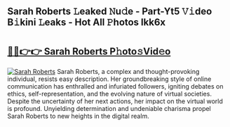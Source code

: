 ## Sarah Roberts 𝙻eaked 𝙽u𝚍e - Part-Yt5 𝚅𝚒deo B𝚒kini 𝙻eaks - Hot All 𝙿hotos lkk6x

# <h2><a href="http://ld2xucr.urlbe.top/?page=Sarah+Roberts">🔗🔗👉👉 Sarah Roberts P𝚑oto𝚜Vid𝚎o</a></h2>

[![Sarah Roberts](https://i.imgur.com/eBuTRDB.gif)](http://ld2xucr.urlbe.top/?page=Sarah+Roberts)
Sarah Roberts, a complex and thought-provoking individual, resists easy description. Her groundbreaking style of online communication has enthralled and infuriated followers, igniting debates on ethics, self-representation, and the evolving nature of virtual societies. Despite the uncertainty of her next actions, her impact on the virtual world is profound. Unyielding determination and undeniable charisma propel Sarah Roberts to new heights in the digital realm.
